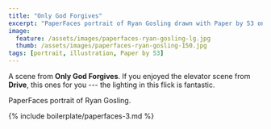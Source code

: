 ```yaml
---
title: "Only God Forgives"
excerpt: "PaperFaces portrait of Ryan Gosling drawn with Paper by 53 on an iPad."
image: 
  feature: /assets/images/paperfaces-ryan-gosling-lg.jpg
  thumb: /assets/images/paperfaces-ryan-gosling-150.jpg
tags: [portrait, illustration, Paper by 53]
---
```


A scene from **Only God Forgives**. If you enjoyed the elevator scene from **Drive**, this ones for you --- the lighting in this flick is fantastic.

PaperFaces portrait of Ryan Gosling.

{% include boilerplate/paperfaces-3.md %}